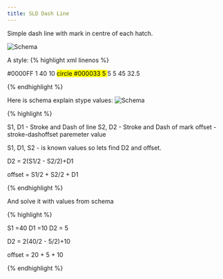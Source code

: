```yaml
---
title: SLD Dash Line
---
```


Simple dash line with mark in centre of each hatch.

![Schema](/blog/img/2018-07-28/2018-07-28-2.jpg "Schema")

A style:
{% highlight xml linenos %}

<FeatureTypeStyle>
 <Rule>
   <LineSymbolizer>
	 <Stroke>
	   <CssParameter name="stroke">#0000FF</CssParameter>
	   <CssParameter name="stroke-width">1</CssParameter>
	   <CssParameter name="stroke-dasharray">40 10</CssParameter>
	 </Stroke>
   </LineSymbolizer>
   <LineSymbolizer>
	 <Stroke>
	   <GraphicStroke>
		 <Graphic>
		   <Mark>
			 <WellKnownName>circle</WellKnownName>
			 <Stroke>
			   <CssParameter name="stroke">#000033</CssParameter>
			   <CssParameter name="stroke-width">5</CssParameter>
			 </Stroke>
		   </Mark>
		   <Size>5</Size>
		 </Graphic>
	   </GraphicStroke>
	   <CssParameter name="stroke-dasharray">5 45</CssParameter>
	   <CssParameter name="stroke-dashoffset">32.5</CssParameter>
	 </Stroke>
   </LineSymbolizer>
 </Rule>
</FeatureTypeStyle>

{% endhighlight %}

Here is schema explain stype values:
![Schema](/blog/img/2018-07-28/2018-07-28-1.jpg "Schema")

{% highlight %}

S1, D1 - Stroke and Dash of line
S2, D2 - Stroke and Dash of mark
offset - stroke-dashoffset paremeter value

S1, D1, S2 - is known values so lets find D2 and offset.

D2 = 2(S1/2 - S2/2)+D1

offset = S1/2 + S2/2 + D1

{% endhighlight %}

And solve it with values from schema

{% highlight %}

S1 =40
D1 =10
D2 = 5

D2 = 2(40/2 - 5/2)+10

offset = 20 + 5 + 10

{% endhighlight %}
